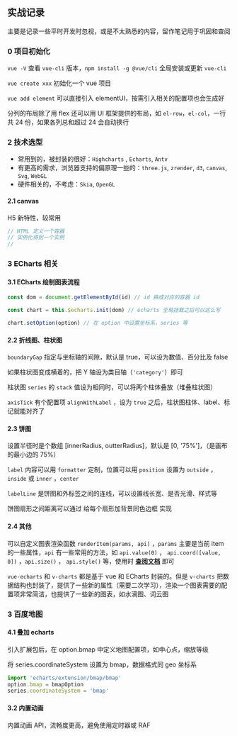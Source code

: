 ## 实战记录

主要是记录一些平时开发时忽视，或是不太熟悉的内容，留作笔记用于巩固和查阅

### 0 项目初始化

`vue -V` 查看 `vue-cli` 版本，`npm install -g @vue/cli` 全局安装或更新 `vue-cli`

`vue create xxx` 初始化一个 vue 项目

`vue add element` 可以直接引入 elementUI，按需引入相关的配置项也会生成好

分列的布局除了用 flex 还可以用 UI 框架提供的布局，如 `el-row`，`el-col`，一行共 24 份，如果各列总和超过 24 会自动换行

### 2 技术选型

+ 常用到的，被封装的很好：`Highcharts` , `Echarts`,  `Antv` 
+ 有更高的需求，浏览器支持的偏原理一些的：`three.js`, `zrender`, `d3`, `canvas`, `Svg`, `WebGL`
+ 硬件相关的，不考虑：`Skia`, `OpenGL`

#### 2.1 canvas

H5 新特性，较常用

```js 
// HTML 定义一个容器
// 实例化得到一个实例
// 
```



### 3 ECharts 相关

#### 3.1 ECharts 绘制图表流程

```js
const dom = document.getElementById(id) // id 换成对应的容器 id

const chart = this.$echarts.init(dom) // echarts 全局挂载之后可以这么写

chart.setOption(option) // 在 option 中设置坐标系，series 等
```

#### 2.2 折线图、柱状图

`boundaryGap` 指定与坐标轴的间隙，默认是 true，可以设为数值、百分比及 false

如果柱状图变成横着的，把 Y 轴设为类目轴（`'category'`）即可

柱状图 `series` 的 `stack` 值设为相同时，可以将两个柱体叠放（堆叠柱状图）

`axisTick` 有个配置项 `alignWithLabel` ，设为 `true` 之后，柱状图柱体、label、标记就能对齐了

#### 2.3 饼图

设置半径时是个数组 [innerRadius, outterRadius]，默认是 [0, '75%']，（是画布的最小边的 75%）

`label` 内容可以用 `formatter` 定制，位置可以用 `position` 设置为 `outside` ，`inside` 或 `inner` ，`center`

`labelLine` 是饼图和外标签之间的连线，可以设置线长宽、是否光滑、样式等

饼图扇形之间距离可以通过 给每个扇形加背景同色边框 实现

#### 2.4 其他

可以自定义图表渲染函数 `renderItem(params, api)` ，`params` 主要是当前 item 的一些属性，`api` 有一些常用的方法，如 `api.value(0)` ， `api.coord([value, 0])` ，`api.size()` ， `api.style()` 等，使用时 [**查阅文档**](https://echarts.apache.org/zh/option.html#series-custom.type) 即可

`vue-echarts` 和 `v-charts` 都是基于 vue 和 ECharts 封装的。但是 `v-charts` 把数据结构也封装了，提供了一些新的属性（需要二次学习），渲染一个图表需要的配置项非常简洁，也提供了一些新的图表，如水滴图、词云图

### 3 百度地图

#### 4.1 叠加 echarts 

引入扩展包后，在 option.bmap 中定义地图配置项，如中心点，缩放等级

将 series.coordinateSystem 设置为 bmap，数据格式同 geo 坐标系

```js
import 'echarts/extension/bmap/bmap'
option.bmap = bmapOption
series.coordinateSystem = 'bmap'
```

#### 3.2 内置动画

内置动画 API，流畅度更高，避免使用定时器或 RAF











